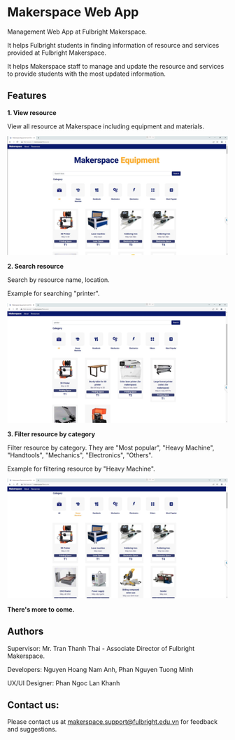 # Makerspace Web App 

Management Web App at Fulbright Makerspace. 

It helps Fulbright students in finding information of resource and services provided at Fulbright Makerspace.

It helps Makerspace staff to manage and update the resource and services to provide students with the most updated information.


## Features

**1. View resource**

View all resource at Makerspace including equipment and materials.

![Resource page](https://github.com/anh-nguyen-98/makerspace/blob/main/demo/resource_page.jpg)


**2. Search resource**

Search by resource name, location.

Example for searching "printer".

![Search resource](https://raw.githubusercontent.com/anh-nguyen-98/makerspace/readme/demo/search_equipment.jpg)


**3. Filter resource by category**

Filter resource by category. They are "Most popular", "Heavy Machine", "Handtools", "Mechanics", "Electronics", "Others".

Example for filtering resource by "Heavy Machine".

![Filter resource by category](https://raw.githubusercontent.com/anh-nguyen-98/makerspace/readme/demo/filter_equipment_by_category.jpg)


**There's more to come.**


## Authors

Supervisor: Mr. Tran Thanh Thai - Associate Director of Fulbright Makerspace.

Developers: Nguyen Hoang Nam Anh, Phan Nguyen Tuong Minh

UX/UI Designer: Phan Ngoc Lan Khanh

## Contact us: 

Please contact us at makerspace.support@fulbright.edu.vn for feedback and suggestions. 


